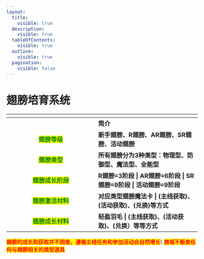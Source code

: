 ```yaml
---
layout:
  title:
    visible: true
  description:
    visible: true
  tableOfContents:
    visible: true
  outline:
    visible: true
  pagination:
    visible: false
---
```


# 翅膀培育系统

<table data-header-hidden><thead><tr><th width="218" align="center"></th><th></th></tr></thead><tbody><tr><td align="center"></td><td>                                         <strong>简介</strong></td></tr><tr><td align="center"><mark style="color:green;"><strong>翅膀等级</strong></mark></td><td><strong>新手翅膀、R翅膀、AR翅膀、SR翅膀、活动翅膀</strong></td></tr><tr><td align="center"><mark style="color:green;"><strong>翅膀类型</strong></mark></td><td><strong>所有翅膀分为3种类型：物理型、防御型、魔法型、全能型</strong></td></tr><tr><td align="center"><mark style="color:green;"><strong>翅膀成长阶段</strong></mark></td><td><strong>R翅膀=3阶段 | AR翅膀=6阶段 | SR翅膀=9阶段 | 活动翅膀=9阶段</strong></td></tr><tr><td align="center"><mark style="color:green;"><strong>翅膀激活材料</strong></mark></td><td><strong>对应类型翅膀魔法卡 | (主线获取)、(活动获取)、(兑换)等方式</strong></td></tr><tr><td align="center"><mark style="color:green;"><strong>翅膀成长材料</strong></mark></td><td><strong>轻盈羽毛 | (主线获取)、(活动获取)、(兑换）等等方式</strong></td></tr></tbody></table>

<mark style="color:red;">**翅膀的成长和获取并不困难，遵循主线任务和参加活动会自然增长**</mark>\ <mark style="color:red;">**商城不贩卖任何与翅膀相关的类型道具**</mark>\
\
\
&#x20;
